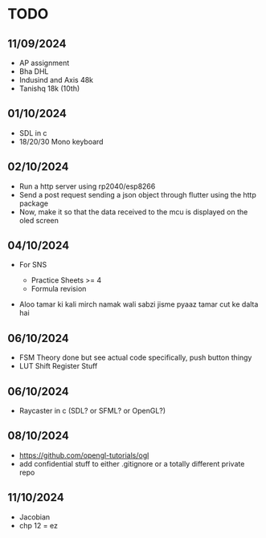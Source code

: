 # TODO

## 11/09/2024
- AP assignment
- Bha DHL
- Indusind and Axis 48k
- Tanishq 18k (10th)

## 01/10/2024
- SDL in c
- 18/20/30 Mono keyboard

## 02/10/2024
- Run a http server using rp2040/esp8266
- Send a post request sending a json object through flutter using the http package
- Now, make it so that the data received to the mcu is displayed on the oled screen

## 04/10/2024
- For SNS
    - Practice Sheets >= 4
    - Formula revision

- Aloo tamar ki kali mirch namak wali sabzi jisme pyaaz tamar cut ke dalta hai

## 06/10/2024
- FSM Theory done but see actual code specifically, push button thingy
- LUT Shift Register Stuff

## 06/10/2024
- Raycaster in c (SDL? or SFML? or OpenGL?)

## 08/10/2024
- https://github.com/opengl-tutorials/ogl
- add confidential stuff to either .gitignore or a totally different private repo

## 11/10/2024
- Jacobian
- chp 12 = ez

